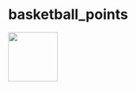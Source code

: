 # basketball_points
<img algin="center" src="https://www5.0zz0.com/2024/04/15/15/567634085.png" width = 100 >

